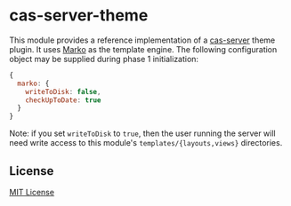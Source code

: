 # cas-server-theme

This module provides a reference implementation of a [cas-server][cs] theme
plugin. It uses [Marko][marko] as the template engine. The following
configuration object may be supplied during phase 1 initialization:

```javascript
{
  marko: {
    writeToDisk: false,
    checkUpToDate: true
  }
}
```

Note: if you set `writeToDisk` to `true`, then the user running the server will
need write access to this module's `templates/{layouts,views}` directories.

[marko]: http://markojs.com/
[cs]: https://github.com/jscas/cas-server

## License

[MIT License](http://jsumners.mit-license.org/)
